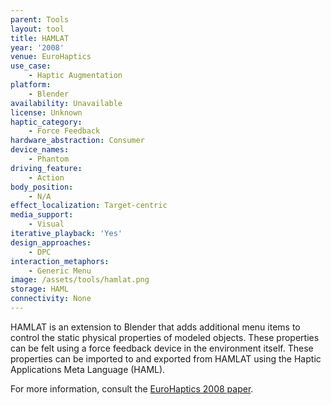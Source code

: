 ```yaml
---
parent: Tools
layout: tool
title: HAMLAT
year: '2008'
venue: EuroHaptics
use_case:
    - Haptic Augmentation
platform:
    - Blender
availability: Unavailable
license: Unknown
haptic_category:
    - Force Feedback
hardware_abstraction: Consumer
device_names:
    - Phantom
driving_feature:
    - Action
body_position:
    - N/A
effect_localization: Target-centric
media_support:
    - Visual
iterative_playback: 'Yes'
design_approaches:
    - DPC
interaction_metaphors:
    - Generic Menu
image: /assets/tools/hamlat.png
storage: HAML
connectivity: None
---
```

HAMLAT is an extension to Blender that adds additional menu items to control the static physical properties of modeled objects. These properties can be felt using a force feedback device in the environment itself.
These properties can be imported to and exported from HAMLAT using the Haptic Applications Meta Language (HAML).

For more information, consult the [EuroHaptics 2008 paper](https://doi.org/10.1007/978-3-540-69057-3_108).
